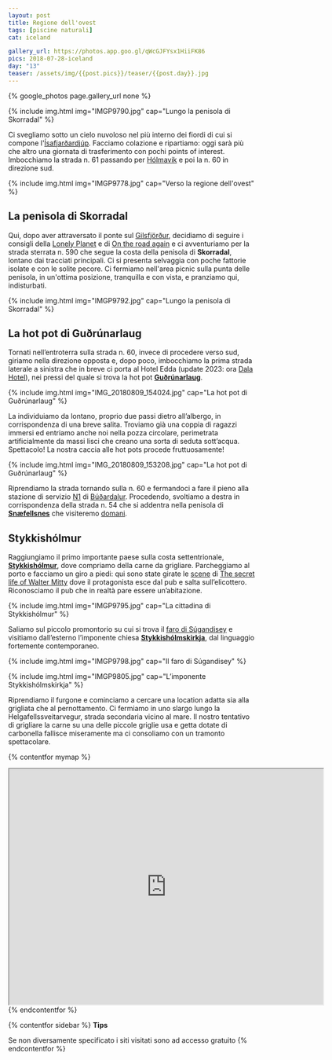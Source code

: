 ```yaml
---
layout: post
title: Regione dell'ovest
tags: [piscine naturali]
cat: iceland

gallery_url: https://photos.app.goo.gl/qWcGJFYsx1HiiFK86
pics: 2018-07-28-iceland
day: "13"
teaser: /assets/img/{{post.pics}}/teaser/{{post.day}}.jpg
---
```


{% google_photos page.gallery_url none %}

{% include img.html img="IMGP9790.jpg" cap="Lungo la penisola di Skorradal" %}

Ci svegliamo sotto un cielo nuvoloso nel più interno dei fiordi di cui si compone l'[Ísafjarðardjúp](https://www.lonelyplanetitalia.it/destinazioni/islanda/isafjardjardjup). Facciamo colazione e ripartiamo: oggi sarà più che altro una giornata di trasferimento con pochi points of interest. Imbocchiamo la strada n. 61 passando per [Hólmavik](https://www.westfjords.is/en/destinations/towns/holmavik) e poi la n. 60 in direzione sud.

{% include img.html img="IMGP9778.jpg" cap="Verso la regione dell'ovest" %}

## La penisola di Skorradal

Qui, dopo aver attraversato il ponte sul [Gilsfjörður](https://www.funiceland.is/nature/fjords/gilsfjordur/), decidiamo di seguire i consigli della [Lonely Planet](https://shop.lonelyplanetitalia.it/prodotto/guida-di-viaggio-islanda) e di [On the road again](http://www.ontheroadagain.blog/2018/07/05/skorradal/) e ci avventuriamo per la strada sterrata n. 590 che segue la costa della penisola di **Skorradal**, lontano dai tracciati principali. Ci si presenta selvaggia con poche fattorie isolate e con le solite pecore. Ci fermiamo nell'area picnic sulla punta delle penisola, in un'ottima posizione, tranquilla e con vista, e pranziamo qui, indisturbati.

{% include img.html img="IMGP9792.jpg" cap="Lungo la penisola di Skorradal" %}

## La hot pot di Guðrúnarlaug

Tornati nell’entroterra sulla strada n. 60, invece di procedere verso sud, giriamo nella direzione opposta e, dopo poco, imbocchiamo la prima strada laterale a sinistra che in breve ci porta al Hotel Edda (update 2023: ora [Dala Hotel](https://dalahotel.is/)), nei pressi del quale si trova la hot pot [**Guðrúnarlaug**](https://guidetoiceland.is/connect-with-locals/regina/hot-tubs-in-iceland-gurunarlaug).

{% include img.html img="IMG_20180809_154024.jpg" cap="La hot pot di Guðrúnarlaug" %}

La individuiamo da lontano, proprio due passi dietro all’albergo, in corrispondenza di una breve salita. Troviamo già una coppia di ragazzi immersi ed entriamo anche noi nella pozza circolare, perimetrata artificialmente da massi lisci che creano una sorta di seduta sott’acqua. Spettacolo! La nostra caccia alle hot pots procede fruttuosamente!

{% include img.html img="IMG_20180809_153208.jpg" cap="La hot pot di Guðrúnarlaug" %}

Riprendiamo la strada tornando sulla n. 60 e fermandoci a fare il pieno alla stazione di servizio [N1](https://www.n1.is/en) di [Búðardalur](https://guidetoiceland.is/travel-iceland/drive/budardalur). Procedendo, svoltiamo a destra in corrispondenza della strada n. 54 che si addentra nella penisola di [**Snæfellsnes**](https://guidetoiceland.is/travel-iceland/drive/snaefellsnes) che visiteremo [domani](https://www.van42.com/2018/08/10/iceland_14-snafellsnes.html).

## Stykkishólmur

Raggiungiamo il primo importante paese sulla costa settentrionale, [**Stykkishólmur**](https://www.introducingiceland.com/stykkisholmur), dove compriamo della carne da grigliare. Parcheggiamo al porto e facciamo un giro a piedi: qui sono state girate le [scene](https://www.youtube.com/watch?v=HEwtPwkeXjw) di [The secret life of Walter Mitty](https://it.wikipedia.org/wiki/I_sogni_segreti_di_Walter_Mitty) dove il protagonista esce dal pub e salta sull’elicottero. Riconosciamo il pub che in realtà pare essere un’abitazione.

{% include img.html img="IMGP9795.jpg" cap="La cittadina di Stykkishólmur" %}

Saliamo sul piccolo promontorio su cui si trova il [faro di Súgandisey](https://www.visitstykkisholmur.is/en/attractions-sugandisey) e visitiamo dall’esterno l’imponente chiesa [**Stykkishólmskirkja**](http://www.stykkisholmskirkja.is/), dal linguaggio fortemente contemporaneo. 

{% include img.html img="IMGP9798.jpg" cap="Il faro di Súgandisey" %}

{% include img.html img="IMGP9805.jpg" cap="L’imponente Stykkishólmskirkja" %}

Riprendiamo il furgone e cominciamo a cercare una location adatta sia alla grigliata che al pernottamento. Ci fermiamo in uno slargo lungo la Helgafellssveitarvegur, strada secondaria vicino al mare. Il nostro tentativo di grigliare la carne su una delle piccole griglie usa e getta dotate di carbonella fallisce miseramente ma ci consoliamo con un tramonto spettacolare.

{% contentfor mymap %}
<iframe src="https://www.google.com/maps/d/embed?mid=1D-TjIimJJpb3kVF5MMxYe08kc-5sAi9x&ehbc=2E312F" width="640" height="480"></iframe>
{% endcontentfor %}

{% contentfor sidebar %}
**Tips**  

Se non diversamente specificato i siti visitati sono ad accesso gratuito
{% endcontentfor %}

